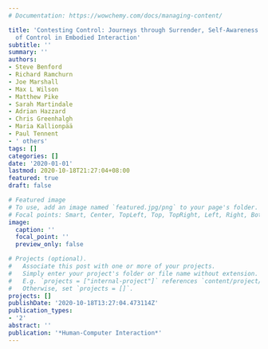 ```yaml
---
# Documentation: https://wowchemy.com/docs/managing-content/

title: 'Contesting Control: Journeys through Surrender, Self-Awareness and Looseness
  of Control in Embodied Interaction'
subtitle: ''
summary: ''
authors:
- Steve Benford
- Richard Ramchurn
- Joe Marshall
- Max L Wilson
- Matthew Pike
- Sarah Martindale
- Adrian Hazzard
- Chris Greenhalgh
- Maria Kallionpää
- Paul Tennent
- ' others'
tags: []
categories: []
date: '2020-01-01'
lastmod: 2020-10-18T21:27:04+08:00
featured: true
draft: false

# Featured image
# To use, add an image named `featured.jpg/png` to your page's folder.
# Focal points: Smart, Center, TopLeft, Top, TopRight, Left, Right, BottomLeft, Bottom, BottomRight.
image:
  caption: ''
  focal_point: ''
  preview_only: false

# Projects (optional).
#   Associate this post with one or more of your projects.
#   Simply enter your project's folder or file name without extension.
#   E.g. `projects = ["internal-project"]` references `content/project/deep-learning/index.md`.
#   Otherwise, set `projects = []`.
projects: []
publishDate: '2020-10-18T13:27:04.473114Z'
publication_types:
- '2'
abstract: ''
publication: '*Human-Computer Interaction*'
---
```

